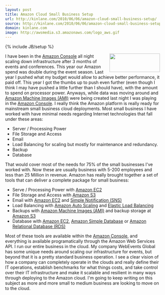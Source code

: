 ```yaml
---
layout: post
title: Amazon Cloud Small Business Setup
url: http://kinlane.com/2010/06/06/amazon-cloud-small-business-setup/
source: http://kinlane.com/2010/06/06/amazon-cloud-small-business-setup/
domain: kinlane.com
image: http://awsmedia.s3.amazonaws.com/logo_aws.gif
---
```

{% include JB/setup %}

<p>
     <img class="c1" title="Amazon Web Services" src="http://awsmedia.s3.amazonaws.com/logo_aws.gif" alt="" width="164" height="60" align="right" />I have been in the <a href="http://aws.amazon.com/console/">Amazon Console</a> all night scaling down infrastructure after 3 months of events and conferences. This year our Amazon spend was double during the event season. Last year I pushed what my budget would allow to achieve better performance, it paid off. This year I got the thumbs up to push even further (even though I think I may have pushed a little further than I should have), with the amount to spend on processor power. Anyways, while data was moving around and <a href="http://developer.amazonwebservices.com/connect/kbcategory.jspa?categoryID=171">Amazon Machine Images (AMI)</a> were being created last night I was playing in the <a href="http://aws.amazon.com/console/">Amazon Console</a>. I really think the Amazon platform is really ready for mainstream small business cloud deployments. Most small business I have worked with have minimal needs regarding Internet technologies that fall under these areas:
</p>
<ul class="mainlist">
     <li>Server / Processing Power
     </li>
     <li>File Storage and Access
     </li>
     <li>Email
     </li>
     <li>Load Balancing for scaling but mostly for maintenance and redundancy.
     </li>
     <li>Backup
     </li>
     <li>Database
     </li>
</ul>
<p>
     That would cover most of the needs for 75% of the small businesses I've worked with. Now these are usually business with 5-200 employees and less than 25 Million in revenue. Amazon has really brought together a set of tools that can deliver a complete package for small business:
</p>
<ul class="mainlist">
     <li>Serve / Processing Power with <a href="http://aws.amazon.com/ec2/">Amazon EC2</a>
     </li>
     <li>File Storage and Access with <a href="http://aws.amazon.com/s3/">Amazon S3</a>
     </li>
     <li>Email with <a href="http://aws.amazon.com/ec2/">Amazon EC2</a> and <a href="http://aws.amazon.com/s3/">Simple Notification (SNS)</a>
     </li>
     <li>Load Balancing with <a href="http://aws.amazon.com/autoscaling/">Amazon Auto Scaling</a> and <a href="http://aws.amazon.com/elasticloadbalancing/">Elastic Load Balancing</a>
     </li>
     <li>Backups with <a href="http://developer.amazonwebservices.com/connect/kbcategory.jspa?categoryID=171">Amazon Machine Images (AMI)</a> and backup storage at <a href="http://aws.amazon.com/s3/">Amazon S3</a>
     </li>
     <li>Database with <a href="http://aws.amazon.com/ec2/">Amazon EC2</a>, <a href="http://aws.amazon.com/simpledb/">Amazon Simple Database</a> or <a href="http://aws.amazon.com/rds/">Amazon Relational Database (RDS)</a>
     </li>
</ul>
<p>
     Most of these tools are available within the <a href="http://aws.amazon.com/console/">Amazon Console</a>, and everything is available programatically through the Amazon Web Services API. I run our entire business in the cloud. My company WebEvents Global has some unique needs around scaling our infrastructure for events, but beyond that it is a pretty standard business operation. I see a clear vision of how a company can completely operate in the clouds and really define their IT operations, establish benchmarks for what things costs, and take control over their IT infrastructure and make it scalable and resilient in many ways through deploying to the Amazon cloud. I'm going to keep writing on this subject as more and more small to medium business are looking to move on to the cloud.
</p>